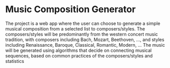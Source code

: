 # Music Composition Generator

The project is a web app where the user can choose to generate a simple musical composition from a selected list to composers/styles. The composers/styles will be predominantly from the western concert music tradition, with composers including Bach, Mozart, Beethoven, …, and styles including Renaissance, Baroque, Classical, Romantic, Modern, … The music will be generated using algorithms that decide on connecting musical sequences, based on common practices of the composers/styles and statistics